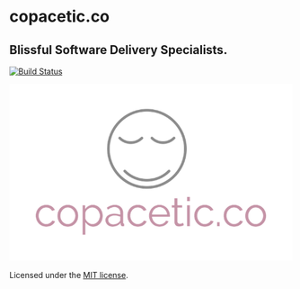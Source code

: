 # copacetic.co 

## Blissful Software Delivery Specialists.

[![Build Status](https://travis-ci.org/laravel/framework.svg)](https://travis-ci.org/defenestrator/copacetic.co)

![Copacetic Consulting](/public/images/copacetic.co-logo-web.png?raw=true "Copacetic Consulting")

Licensed under the [MIT license](http://opensource.org/licenses/MIT).

